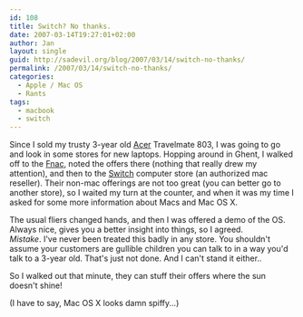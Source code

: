 ```yaml
---
id: 108
title: Switch? No thanks.
date: 2007-03-14T19:27:01+02:00
author: Jan
layout: single
guid: http://sadevil.org/blog/2007/03/14/switch-no-thanks/
permalink: /2007/03/14/switch-no-thanks/
categories:
  - Apple / Mac OS
  - Rants
tags:
  - macbook
  - switch
---
```

Since I sold my trusty 3-year old <a href="http://www.acer.com/" target="_blank">Acer</a> Travelmate 803, I was going to go and look in some stores for new laptops. Hopping around in Ghent, I walked off to the <a href="http://www.fnac.be" target="_blank">Fnac</a>, noted the offers there (nothing that really drew my attention), and then to the <a href="http://www.switchshops.be" target="_blank">Switch</a> computer store (an authorized mac reseller). Their non-mac offerings are not too great (you can better go to another store), so I waited my turn at the counter, and when it was my time I asked for some more information about Macs and Mac OS X. 

The usual fliers changed hands, and then I was offered a demo of the OS. Always nice, gives you a better insight into things, so I agreed.  
_Mistake_. I've never been treated this badly in any store. You shouldn't assume your customers are gullible children you can talk to in a way you'd talk to a 3-year old. That's just not done. And I can't stand it either.. 

So I walked out that minute, they can stuff their offers where the sun doesn't shine!

(I have to say, Mac OS X looks damn spiffy...)